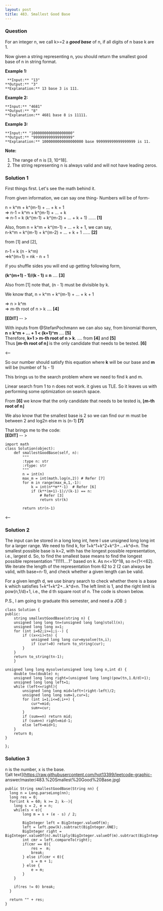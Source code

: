 ```yaml
---
layout: post
title: 483. Smallest Good Base
---
```

### Question
For an integer n, we call k>=2 a _**good base**_ of n, if all digits of n base
k are 1.

Now given a string representing n, you should return the smallest good base of
n in string format.

 **Example 1:**

    
    
     **Input:** "13"
    **Output:** "3"
    **Explanation:** 13 base 3 is 111.
    



**Example 2:**

    
    
    **Input:** "4681"
    **Output:** "8"
    **Explanation:** 4681 base 8 is 11111.
    



**Example 3:**

    
    
    **Input:** "1000000000000000000"
    **Output:** "999999999999999999"
    **Explanation:** 1000000000000000000 base 999999999999999999 is 11.
    



 **Note:**

  1. The range of n is [3, 10^18].
  2. The string representing n is always valid and will not have leading zeros.

### Solution 1
First things first. Let's see the math behind it.

From given information, we can say one thing- Numbers will be of form-

n = k^m + k^(m-1) + ... + k + 1  
=> n-1 = k^m + k^(m-1) + ... + k  
=> n-1 = k (k^(m-1) + k^(m-2) + ... + k + 1) ...... **[1]**

Also, from n = k^m + k^(m-1) + ... + k + 1, we can say,  
n-k^m = k^(m-1) + k^(m-2) + ... + k + 1 ...... **[2]**

from [1] and [2],

n-1 = k (n - k^m)  
=>k^(m+1) = nk - n + 1

if you shuffle sides you will end up getting following form,

 **(k^(m+1) - 1)/(k - 1) = n** .... **[3]**

Also from [1] note that, (n - 1) must be divisible by k.

We know that, n = k^m + k^(m-1) + ... + k + 1

=> n > k^m  
=> m-th root of n > k .... **[4]**

 **[EDIT]** \-- >

With inputs from @StefanPochmann we can also say, from binomial thorem, **n =
k^m + ... + 1 < (k+1)^m** .... **[5]**  
Therefore, **k+1 > m-th root of n > k**. .... from **[4]** and **[5]**  
Thus **⌊m-th root of n⌋** is the only candidate that needs to be tested.
**[6]**

<\--

So our number should satisfy this equation where **k** will be our base and
**m** will be (number of 1s - 1)

This brings us to the search problem where we need to find k and m.

Linear search from 1 to n does not work. it gives us TLE. So it leaves us with
performing some optimization on search space.

From **[6]** we know that the only candidate that needs to be tested is,
**⌊m-th root of n⌋**

We also know that the smallest base is 2 so we can find our m must be between
2 and log2n else m is (n-1) **[7]**

That brings me to the code:  
 **[EDIT]** \--  >

    
    
    import math
    class Solution(object):
        def smallestGoodBase(self, n):
            """
            :type n: str
            :rtype: str
            """
            n = int(n)
            max_m = int(math.log(n,2)) # Refer [7]
            for m in range(max_m,1,-1):
                k = int(n**m**-1)  # Refer [6]
                if (k**(m+1)-1)//(k-1) == n:
                    # Refer [3]
                    return str(k)
            
            return str(n-1)  
    

<—-


### Solution 2
The input can be stored in a long long int, here I use unsigned long long int
for a larger range. We need to find k, for 1+k^1+k^2+k^3+...+k^d=n. The
smallest possible base is k=2, with has the longest possible representation,
i.e., largest d. So, to find the smallest base means to find the longest
possible representation "11111....1" based on k. As n<=10^18, so n<(1<<62). We
iterate the length of the representation from 62 to 2 (2 can always be valid,
with base=n-1), and check whether a given length can be valid.

For a given length d, we use binary search to check whether there is a base k
which satisfies 1+k^1+k^2+...k^d=n. The left limit is 1, and the right limit
is pow(n,1/d)+1, i.e., the d th square root of n. The code is shown below.

P.S., I am going to graduate this semester, and need a JOB :)

    
    
    class Solution {
    public:
        string smallestGoodBase(string n) {
        unsigned long long tn=(unsigned long long)stoll(n);
        unsigned long long x=1;
        for (int i=62;i>=1;i--) {
            if ((x<<i)<tn) {
                unsigned long long cur=mysolve(tn,i);
                if (cur!=0) return to_string(cur);
            }
        }
        return to_string(tn-1);
        }
        
    unsigned long long mysolve(unsigned long long n,int d) {
        double tn=(double) n;
        unsigned long long right=(unsigned long long)(pow(tn,1.0/d)+1);
        unsigned long long left=1;
        while (left<=right){
            unsigned long long mid=left+(right-left)/2;
            unsigned long long sum=1,cur=1;
            for (int i=1;i<=d;i++) {
                cur*=mid;
                sum+=cur;
            }
            if (sum==n) return mid;
            if (sum>n) right=mid-1;
            else left=mid+1;
        }
        return 0;
    }
    
    };
    


### Solution 3
n is the number, x is the base.  
![alt text](https://raw.githubusercontent.com/hot13399/leetcode-graphic-
answer/master/483.%20Smallest%20Good%20Base.jpg)

    
    
    public String smallestGoodBase(String nn) {
      long n = Long.parseLong(nn);
      long res = 0;
      for(int k = 60; k >= 2; k--){
        long s = 2, e = n;
        while(s < e){
            long m = s + (e - s) / 2;   
            
            BigInteger left = BigInteger.valueOf(m);
            left = left.pow(k).subtract(BigInteger.ONE);
            BigInteger right = BigInteger.valueOf(n).multiply(BigInteger.valueOf(m).subtract(BigInteger.ONE));
            int cmr = left.compareTo(right);
            if(cmr == 0){
                res =  m;
                break;
            } else if(cmr < 0){
                s = m + 1;
            } else {
                e = m;
            }
        }
        
        if(res != 0) break;
      }
      
      return "" + res;
    }



